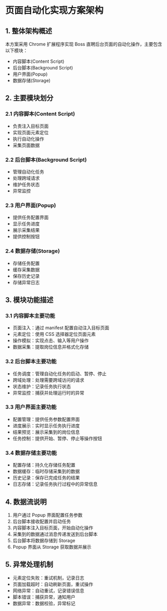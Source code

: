 # 页面自动化实现方案架构

## 1. 整体架构概述

本方案采用 Chrome 扩展程序实现 Boss 直聘后台页面的自动化操作，主要包含以下模块：

- 内容脚本(Content Script)
- 后台脚本(Background Script)
- 用户界面(Popup)
- 数据存储(Storage)

## 2. 主要模块划分

### 2.1 内容脚本(Content Script)

- 负责注入目标页面
- 实现页面元素定位
- 执行自动化操作
- 采集页面数据

### 2.2 后台脚本(Background Script)

- 管理自动化任务
- 处理跨域请求
- 维护任务状态
- 异常监控

### 2.3 用户界面(Popup)

- 提供任务配置界面
- 显示任务进度
- 展示采集结果
- 提供控制按钮

### 2.4 数据存储(Storage)

- 存储任务配置
- 缓存采集数据
- 保存历史记录
- 存储异常日志

## 3. 模块功能描述

### 3.1 内容脚本主要功能

- 页面注入：通过 manifest 配置自动注入目标页面
- 元素定位：使用 CSS 选择器定位页面元素
- 操作模拟：实现点击、输入等用户操作
- 数据采集：提取岗位信息并格式化存储

### 3.2 后台脚本主要功能

- 任务调度：管理自动化任务的启动、暂停、停止
- 跨域处理：处理需要跨域访问的请求
- 状态维护：记录任务执行状态
- 异常监控：捕获并处理运行时的异常

### 3.3 用户界面主要功能

- 配置管理：提供任务参数配置界面
- 进度展示：实时显示任务执行进度
- 结果预览：展示采集到的岗位信息
- 任务控制：提供开始、暂停、停止等操作按钮

### 3.4 数据存储主要功能

- 配置存储：持久化存储任务配置
- 数据缓存：临时存储采集到的数据
- 历史记录：保存已完成任务的结果
- 日志存储：记录任务执行过程中的异常信息

## 4. 数据流说明

1. 用户通过 Popup 界面配置任务参数
2. 后台脚本接收配置并启动任务
3. 内容脚本注入目标页面，开始自动化操作
4. 采集到的数据通过消息传递发送到后台脚本
5. 后台脚本将数据存储到 Storage
6. Popup 界面从 Storage 获取数据并展示

## 5. 异常处理机制

- 元素定位失败：重试机制，记录日志
- 页面加载超时：自动刷新页面，重试操作
- 网络异常：自动重试，记录错误信息
- 脚本错误：捕获异常，通知用户
- 数据异常：数据校验，异常标记
